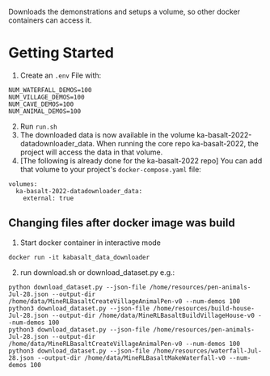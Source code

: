 Downloads the demonstrations and setups a volume, so other docker containers can access it.

# Getting Started
1. Create an `.env` File with:
```
NUM_WATERFALL_DEMOS=100 
NUM_VILLAGE_DEMOS=100 
NUM_CAVE_DEMOS=100 
NUM_ANIMAL_DEMOS=100
```
2. Run `run.sh`
3. The downloaded data is now available in the volume ka-basalt-2022-datadownloader_data. When running the core repo ka-basalt-2022, the project will access the data in that volume.
4. [The following is already done for the ka-basalt-2022 repo] You can add that volume to your project's `docker-compose.yaml` file:
```
volumes:
  ka-basalt-2022-datadownloader_data:
    external: true
```
## Changing files after docker image was build
1. Start docker container in interactive mode
```shell
docker run -it kabasalt_data_downloader
```

2. run download.sh or download_dataset.py e.g.: 

```shell
python download_dataset.py --json-file /home/resources/pen-animals-Jul-28.json --output-dir /home/data/MineRLBasaltCreateVillageAnimalPen-v0 --num-demos 100
python3 download_dataset.py --json-file /home/resources/build-house-Jul-28.json --output-dir /home/data/MineRLBasaltBuildVillageHouse-v0 --num-demos 100
python3 download_dataset.py --json-file /home/resources/pen-animals-Jul-28.json --output-dir /home/data/MineRLBasaltCreateVillageAnimalPen-v0 --num-demos 100
python3 download_dataset.py --json-file /home/resources/waterfall-Jul-28.json --output-dir /home/data/MineRLBasaltMakeWaterfall-v0 --num-demos 100
```